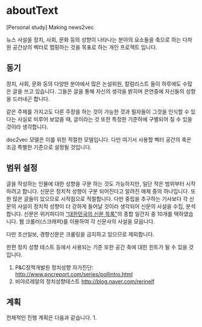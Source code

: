 # aboutText
[Personal study] Making news2vec

뉴스 사설을 정치, 사회, 문화 등의 성향이 나타나는 분야의 요소들을 축으로 하는 다차원 공간상의 벡터로 맵핑하는 것을 목표로 하는 개인 프로젝트 입니다.

## 동기
정치, 사회, 문화 등의 다양한 분야에서 많은 논설위원, 칼럼리스트 들이 하루에도 수많은 글을 쓰고 있습니다. 그들은 글을 통해 자신의 생각을 밝히며 은연중에 자신들의 성향을 드러내곤 합니다.

같은 주제를 가지고도 다른 주장을 하는 것이 가능한 것과 필자들이 그것을 인식할 수 있다는 사실로 미루어 보았을 때, 글이라는 것 또한 특정한 기준하에 구별되어 질 수 있을 것이라 생각합니다.

doc2vec 모델은 이를 위한 적절한 모델입니다. 다만 여기서 사용할 벡터 공간의 축은 조금 특별한 기준으로 설정될 것입니다.

## 범위 설정
글을 작성하는 인물에 대한 성향을 구분 하는 것도 가능하지만, 일단 작은 범위부터 시작하려고 합니다.
신문은 정치적 성향이 구분 되어진다고 알려진 매체 중의 하나입니다. 또한 많은 글들이 있으므로 시작점으로 적절합니다.
다만 중립을 추구하는 기사보다 각 신문의 사설이 정치적 성향이 더 강하게 들어날 것이라 생각되어 신문의 사설을 수집, 분석합니다.
신문은 위키피디아 ["대한민국의 신문 목록"](https://ko.wikipedia.org/wiki/%EB%8C%80%ED%95%9C%EB%AF%BC%EA%B5%AD%EC%9D%98_%EC%8B%A0%EB%AC%B8_%EB%AA%A9%EB%A1%9D)의 종합 일간지 중 10개를 택하였습니다. 
웹 크롤러(스크래퍼)를 이용하여 각 신문사의 사설을 모읍니다.

다만 조선일보, 경향신문은 크롤링을 금지하고 있으므로 제외합니다.

한편 정치 성향 테스트 등에서 사용되는 기준 또한 공간 축에 대한 힌트가 될 수 있을 것입니다.
1. P&C정책개발원 정치성향 자가진단: http://www.pncreport.com/series/pollintro.html
2. 비야르레알의 정치성향테스트 http://blog.naver.com/rerinelf

## 계획
전체적인 진행 계획은 다음과 같습니다.
1. 